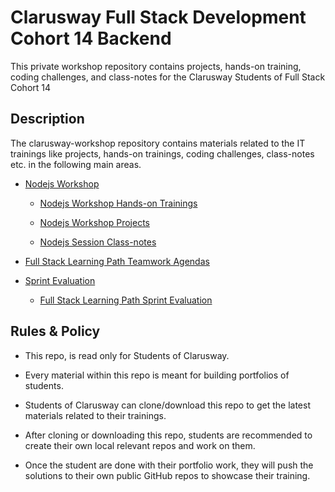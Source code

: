 # Clarusway Full Stack Development Cohort 14 Backend

This private workshop repository contains projects, hands-on training, coding challenges, and class-notes for the Clarusway Students of Full Stack Cohort 14

## Description

The clarusway-workshop repository contains materials related to the IT trainings like projects, hands-on trainings, coding challenges, class-notes etc. in the following main areas.

- [Nodejs Workshop](./nodejs/README.md)

  - [Nodejs Workshop Hands-on Trainings](./nodejs/hands-on/README.md)

  - [Nodejs Workshop Projects](./nodejs/projects/README.md)

  - [Nodejs Session Class-notes](./nodejs/class-notes/README.md)

- [Full Stack Learning Path Teamwork Agendas](./teamwork-agendas/README.md)

- [Sprint Evaluation](./sprint-evaluation/README.md)

  - [Full Stack Learning Path Sprint Evaluation](./sprint-evaluation/README.md)

## Rules & Policy

- This repo, is read only for Students of Clarusway.

- Every material within this repo is meant for building portfolios of students.

- Students of Clarusway can clone/download this repo to get the latest materials related to their trainings.

- After cloning or downloading this repo, students are recommended to create their own local relevant repos and work on them.

- Once the student are done with their portfolio work, they will push the solutions to their own public GitHub repos to showcase their training.
